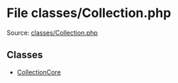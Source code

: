 File classes/Collection.php
=========

Source: [classes/Collection.php](https://github.com/PrestaShop/PrestaShop/blob/1.5.0.3/classes/Collection.php)


Classes
-------

* [CollectionCore](class.CollectionCore.md)

